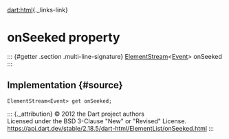 [dart:html](../../dart-html/dart-html-library){._links-link}

onSeeked property
=================

::: {#getter .section .multi-line-signature}
[ElementStream](../elementstream-class)\<[Event](../event-class)\>
onSeeked
:::

Implementation {#source}
--------------

``` {.language-dart data-language="dart"}
ElementStream<Event> get onSeeked;
```

::: {._attribution}
© 2012 the Dart project authors\
Licensed under the BSD 3-Clause \"New\" or \"Revised\" License.\
<https://api.dart.dev/stable/2.18.5/dart-html/ElementList/onSeeked.html>
:::
